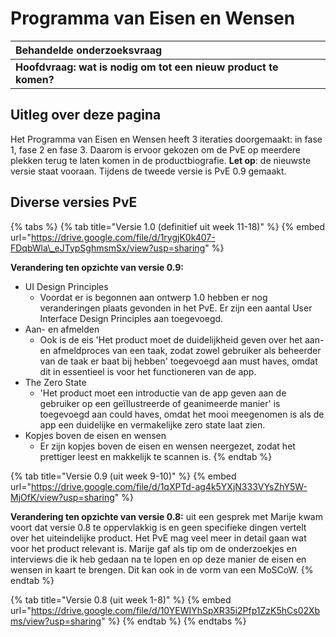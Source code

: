 # Programma van Eisen en Wensen

| Behandelde onderzoeksvraag |  |
| :--- | :--- |
| **Hoofdvraag: wat is nodig om tot een nieuw product te komen?** |  |



## Uitleg over deze pagina

Het Programma van Eisen en Wensen heeft 3 iteraties doorgemaakt: in fase 1, fase 2 en fase 3. Daarom is ervoor gekozen om de PvE op meerdere plekken terug te laten komen in de productbiografie. **Let op**: de nieuwste versie staat vooraan. Tijdens de tweede versie is PvE 0.9 gemaakt.

## Diverse versies PvE

{% tabs %}
{% tab title="Versie 1.0 \(definitief uit week 11-18\)" %}
{% embed url="https://drive.google.com/file/d/1rygjK0k407-FDqbWla\_eJTypSghmsmSx/view?usp=sharing" %}

**Verandering ten opzichte van versie 0.9:** 

* UI Design Principles
  * Voordat er is begonnen aan ontwerp 1.0 hebben er nog veranderingen plaats gevonden in het PvE. Er zijn een aantal User Interface Design Principles aan toegevoegd. 
* Aan- en afmelden
  * Ook is de eis 'Het product moet de duidelijkheid geven over het aan- en afmeldproces van een taak, zodat zowel gebruiker als beheerder van de taak er baat bij hebben' toegevoegd aan must haves, omdat dit in essentieel is voor het functioneren van de app. 
* The Zero State
  * 'Het product moet een introductie van de app geven aan de gebruiker op een geïllustreerde of geanimeerde manier' is toegevoegd aan could haves, omdat het mooi meegenomen is als de app een duidelijke en vermakelijke zero state laat zien.
* Kopjes boven de eisen en wensen
  * Er zijn kopjes boven de eisen en wensen neergezet, zodat het prettiger leest en makkelijk te scannen is.
{% endtab %}

{% tab title="Versie 0.9 \(uit week 9-10\)" %}
{% embed url="https://drive.google.com/file/d/1qXPTd-ag4k5YXjN333VYsZhY5W-MjOfK/view?usp=sharing" %}

**Verandering ten opzichte van versie 0.8:** uit een gesprek met Marije kwam voort dat versie 0.8 te oppervlakkig is en geen specifieke dingen vertelt over het uiteindelijke product. Het PvE mag veel meer in detail gaan wat voor het product relevant is. Marije gaf als tip om de onderzoekjes en interviews die ik heb gedaan na te lopen en op deze manier de eisen en wensen in kaart te brengen. Dit kan ook in de vorm van een MoSCoW. 
{% endtab %}

{% tab title="Versie 0.8 \(uit week 1-8\)" %}
{% embed url="https://drive.google.com/file/d/10YEWIYhSpXR35i2Pfp1ZzK5hCs02Xbms/view?usp=sharing" %}
{% endtab %}
{% endtabs %}


